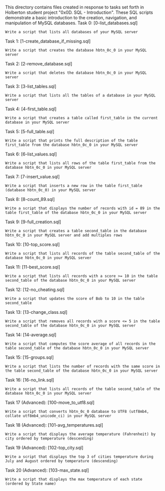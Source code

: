 This directory contains files created in response to tasks set forth in Holberton student project "0x0D. SQL - Introduction". These SQL scripts demonstrate a basic introduction to the creation, navigation, and manipulation of MySQL databases.
Task 0: [0-list_databases.sql]

    Write a script that lists all databases of your MySQL server

Task 1: [1-create_database_if_missing.sql]

    Write a script that creates the database hbtn_0c_0 in your MySQL server

Task 2: [2-remove_database.sql]

    Write a script that deletes the database hbtn_0c_0 in your MySQL server

Task 3: [3-list_tables.sql]

    Write a script that lists all the tables of a database in your MySQL server

Task 4: [4-first_table.sql]

    Write a script that creates a table called first_table in the current database in your MySQL server

Task 5: [5-full_table.sql]

    Write a script that prints the full description of the table first_table from the database hbtn_0c_0 in your MySQL server

Task 6: [6-list_values.sql]

    Write a script that lists all rows of the table first_table from the database hbtn_0c_0 in your MySQL server

Task 7: [7-insert_value.sql]

    Write a script that inserts a new row in the table first_table (database hbtn_0c_0) in your MySQL server

Task 8: [8-count_89.sql]

    Write a script that displays the number of records with id = 89 in the table first_table of the database hbtn_0c_0 in your MySQL server

Task 9: [9-full_creation.sql]

    Write a script that creates a table second_table in the database hbtn_0c_0 in your MySQL server and add multiples rows

Task 10: [10-top_score.sql]

    Write a script that lists all records of the table second_table of the database hbtn_0c_0 in your MySQL server

Task 11: [11-best_score.sql]

    Write a script that lists all records with a score >= 10 in the table second_table of the database hbtn_0c_0 in your MySQL server

Task 12: [12-no_cheating.sql]

    Write a script that updates the score of Bob to 10 in the table second_table

Task 13: [13-change_class.sql]

    Write a script that removes all records with a score <= 5 in the table second_table of the database hbtn_0c_0 in your MySQL server

Task 14: [14-average.sql]

    Write a script that computes the score average of all records in the table second_table of the database hbtn_0c_0 in your MySQL server

Task 15: [15-groups.sql]

    Write a script that lists the number of records with the same score in the table second_table of the database hbtn_0c_0 in your MySQL server

Task 16: [16-no_link.sql]

    Write a script that lists all records of the table second_table of the database hbtn_0c_0 in your MySQL server

Task 17 (Advanced): [100-move_to_utf8.sql]

    Write a script that converts hbtn_0c_0 database to UTF8 (utf8mb4, collate utf8mb4_unicode_ci) in your MySQL server

Task 18 (Advanced): [101-avg_temperatures.sql]

    Write a script that displays the average temperature (Fahrenheit) by city ordered by temperature (descending)

Task 19 (Advanced): [102-top_city.sql]

    Write a script that displays the top 3 of cities temperature during July and August ordered by temperature (descending)

Task 20 (Advanced): [103-max_state.sql]

    Write a script that displays the max temperature of each state (ordered by State name)

